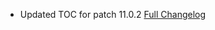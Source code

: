 - Updated TOC for patch 11.0.2
[Full Changelog](https://github.com/Pr3vention/UniversalBar/compare/1.1.5...1.1.6)

